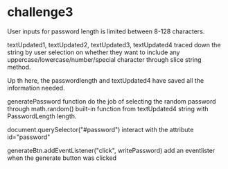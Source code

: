 # challenge3

User inputs for password length is limited between 8-128 characters.

textUpdated1, textUpdated2, textUpdated3, textUpdated4 traced down the string by user selection on whether they want to include any uppercase/lowercase/number/special character through slice string method.

Up th here, the passwordlength and textUpdated4 have saved all the information needed.

generatePassword function do the job of selecting the random password through math.random() built-in function from textUpdated4 string with PasswordLength length.

document.querySelector("#password") interact with the attribute id="password"

generateBtn.addEventListener("click", writePassword) add an eventlister when the generate button was clicked
